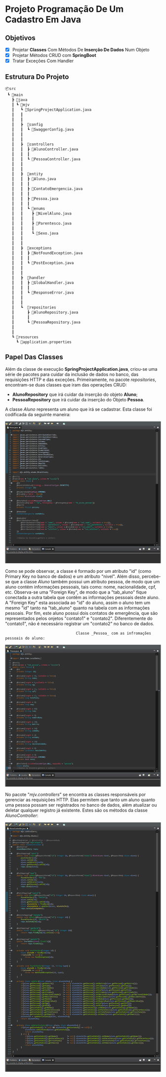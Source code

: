 # Projeto Programação De Um Cadastro Em Java

## Objetivos
- [x] Projetar **Classes** Com Métodos De **Inserção De Dados** Num Objeto
- [x] Projetar Métodos CRUD com **SpringBoot**
- [X] Tratar Exceções Com Handler

## Estrutura Do Projeto
```
📦src
 ┗ 📂main
   ┣ 📂java
   ┃ ┗ 📂mjv
   ┃   ┗ 📜SpringProjectApplication.java
   ┃   ┃
   ┃   ┃
   ┃   ┣  📂config
   ┃   ┃  ┗ 📜SwaggerConfig.java
   ┃   ┃
   ┃   ┃
   ┃   ┣  📂controllers
   ┃   ┃  ┣ 📜AlunoController.java
   ┃   ┃  ┃
   ┃   ┃  ┗ 📜PessoaController.java
   ┃   ┃
   ┃   ┃
   ┃   ┣  📂entity
   ┃   ┃  ┣ 📜Aluno.java
   ┃   ┃  ┃
   ┃   ┃  ┣ 📜ContatoEmergencia.java
   ┃   ┃  ┃
   ┃   ┃  ┣ 📜Pessoa.java
   ┃   ┃  ┃
   ┃   ┃  ┗ 📂enums
   ┃   ┃    ┣ 📜NivelAluno.java
   ┃   ┃    ┃
   ┃   ┃    ┣ 📜Parentesco.java
   ┃   ┃    ┃
   ┃   ┃    ┗ 📜Sexo.java
   ┃   ┃
   ┃   ┃
   ┃   ┣  📂exceptions
   ┃   ┃  ┣ 📜NotFoundException.java
   ┃   ┃  ┃
   ┃   ┃  ┗ 📜PostException.java
   ┃   ┃
   ┃   ┃
   ┃   ┣  📂handler
   ┃   ┃  ┣ 📜GlobalHandler.java
   ┃   ┃  ┃
   ┃   ┃  ┗ 📜ResponseError.java
   ┃   ┃
   ┃   ┃
   ┃   ┗  📂repositories
   ┃      ┣ 📜AlunoRepository.java
   ┃      ┃
   ┃      ┗ 📜PessoaRepository.java
   ┃
   ┃
   ┗ 📂resources
     ┗ 📜application.properties
```
## Papel Das Classes
Além da classe de execução **SpringProjectApplication.java**, criou-se uma série de pacotes para cuidar da inclusão de dados no banco, das requisições HTTP e das exceções. Primeiramente, no pacote _repositories_, encontram-se duas classes que iram das operações CRUD: 
- **AlunoRepository** que irá cuidar da inserção do objeto **Aluno**;
- **PessoaRepository** que irá cuidar da inserção do Objeto **Pessoa**.

A classe _Aluno_ representa um aluno que irá se cadastrar. Esta classe foi codificada da seguinte maneira:

![Aluno](https://raw.githubusercontent.com/Henrique194/DevJava/main/SpringProject/imgs/Aluno.png)

Como se pode observar, a classe é formado por um atributo "id" (como Primary Key no banco de dados) e um atributo "nivel". Além disso, percebe-se que a classe _Aluno_ também possui um atributo pessoa, de modo que um aluno contém informações pessoais, tais como: nome, nacionalidade, cpf, etc. Observa-se uma "Foreign Key", de modo que a "tab_aluno" fique conectada a outra tabela que contêm as informações pessoais deste aluno. A "Foreign Key" esta associada ao "id" do aluno, assim o aluno tem um mesmo "id" tanto na "tab_aluno" quanto na tabela com as informações pessoais. Por fim, este aluno possui dois contatos de emergência, que são representados pelos onjetos "contato1" e "contato2". Diferentemente do "contato1", não é necessário registrar um "contato2" no banco de dados.

                                    Classe _Pessoa_ com as infromações pessoais do aluno:
                                                  
![Pessoa](https://raw.githubusercontent.com/Henrique194/DevJava/main/SpringProject/imgs/Pessoa.png)

No pacote "_mjv.controllers_" se encontra as classes responsáveis por gerenciar as requisições HTTP. Elas permitem que tanto um aluno quanto uma pessoa possam ser registrados no banco de dados, além atualizar ou deletar qualquer registro já existente. Estes são os métodos da classe _AlunoController_:

![AlunoController](https://raw.githubusercontent.com/Henrique194/DevJava/main/SpringProject/imgs/AlunoController.png)
